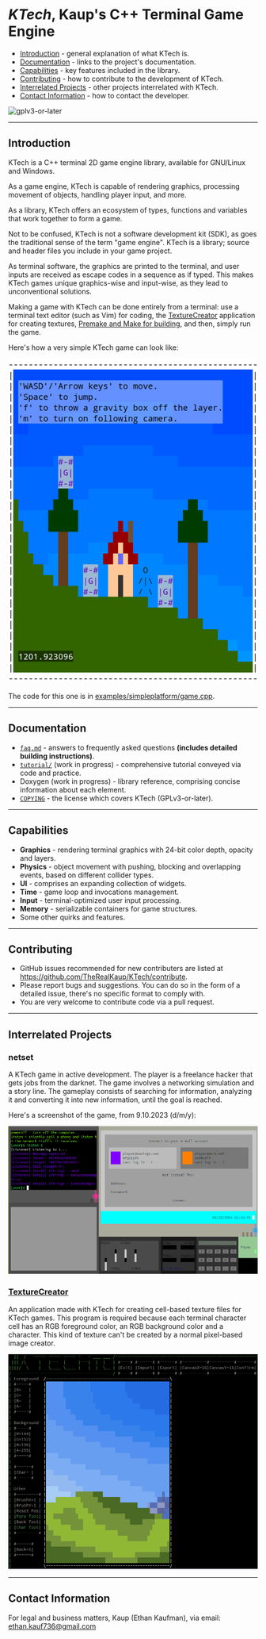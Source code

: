 # *KTech*, Kaup's C++ Terminal Game Engine

- [Introduction](#introduction) - general explanation of what KTech is.
- [Documentation](#documentation) - links to the project's documentation.
- [Capabilities](#capabilities) - key features included in the library. 
- [Contributing](#contributing) - how to contribute to the development of KTech.
- [Interrelated Projects](#interrelated-projects) - other projects interrelated with KTech.
- [Contact Information](#contact-information) - how to contact the developer.

![gplv3-or-later](https://www.gnu.org/graphics/gplv3-or-later.png)

---

## Introduction

KTech is a C++ terminal 2D game engine library, available for GNU/Linux and Windows.

As a game engine, KTech is capable of rendering graphics, processing movement of objects, handling player input, and more.

As a library, KTech offers an ecosystem of types, functions and variables that work together to form a game.

Not to be confused, KTech is not a software development kit (SDK), as goes the traditional sense of the term "game engine". KTech is a library; source and header files you include in your game project.

As terminal software, the graphics are printed to the terminal, and user inputs are received as escape codes in a sequence as if typed. This makes KTech games unique graphics-wise and input-wise, as they lead to unconventional solutions.

Making a game with KTech can be done entirely from a terminal: use a terminal text editor (such as Vim) for coding, the [TextureCreator](#texturecreator) application for creating textures, [Premake and Make for building](/documentation/faq.md#how-to-build-ktech-with-premake), and then, simply run the game.

Here's how a very simple KTech game can look like:

<img src="https://github.com/TheRealKaup/TheRealKaup/blob/main/simpleplatform1_10-12-23.png" alt="KTech Simple Platform Game" max-height="500"/>

The code for this one is in [examples/simpleplatform/game.cpp](examples/simpleplatform/game.cpp).

---

## Documentation

- [`faq.md`](documentation/faq.md) - answers to frequently asked questions **(includes detailed building instructions)**.
- [`tutorial/`](documentation/tutorial/1-introduction.cpp) (work in progress) - comprehensive tutorial conveyed via code and practice.
- Doxygen (work in progress) - library reference, comprising concise information about each element.
- [`COPYING`](COPYING) - the license which covers KTech (GPLv3-or-later).

---

## Capabilities

- **Graphics** - rendering terminal graphics with 24-bit color depth, opacity and layers.
- **Physics** - object movement with pushing, blocking and overlapping events, based on different collider types.
- **UI** - comprises an expanding collection of widgets.
- **Time** - game loop and invocations management.
- **Input** - terminal-optimized user input processing.
- **Memory** - serializable containers for game structures.
- Some other quirks and features.

---

## Contributing

- GitHub issues recommended for new contributers are listed at https://github.com/TheRealKaup/KTech/contribute.
- Please report bugs and suggestions. You can do so in the form of a detailed issue, there's no specific format to comply with.
- You are very welcome to contribute code via a pull request.

---

## Interrelated Projects

### netset

A KTech game in active development. The player is a freelance hacker that gets jobs from the darknet. The game involves a networking simulation and a story line. The gameplay consists of searching for information, analyzing it and converting it into new information, until the goal is reached.

Here's a screenshot of the game, from 9.10.2023 (d/m/y):

<img src="https://github.com/TheRealKaup/TheRealKaup/blob/main/netset-9.10.2023.png" alt="netset screenshot from 9.10.2023" max-height="500"/>

### [TextureCreator](https://github.com/TheRealKaup/TextureCreator)

An application made with KTech for creating cell-based texture files for KTech games. This program is required because each terminal character cell has an RGB foreground color, an RGB background color and a character. This kind of texture can't be created by a normal pixel-based image creator.

<img src="https://github.com/TheRealKaup/TheRealKaup/blob/main/texturecreatorscreenshot.png" alt="TextureCreator Screenshot" max-height="500"/>

---

## Contact Information

For legal and business matters, Kaup (Ethan Kaufman), via email: ethan.kauf736@gmail.com
